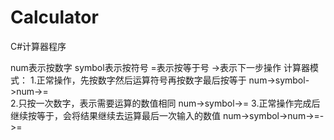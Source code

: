 # Calculator
C#计算器程序


num表示按数字
symbol表示按符号
=表示按等于号
->表示下一步操作
计算器模式：
1.正常操作，先按数字然后运算符号再按数字最后按等于
num->symbol->num->=  
2.只按一次数字，表示需要运算的数值相同
num->symbol->=
3.正常操作完成后继续按等于，会将结果继续去运算最后一次输入的数值
num->symbol->num->=->=


